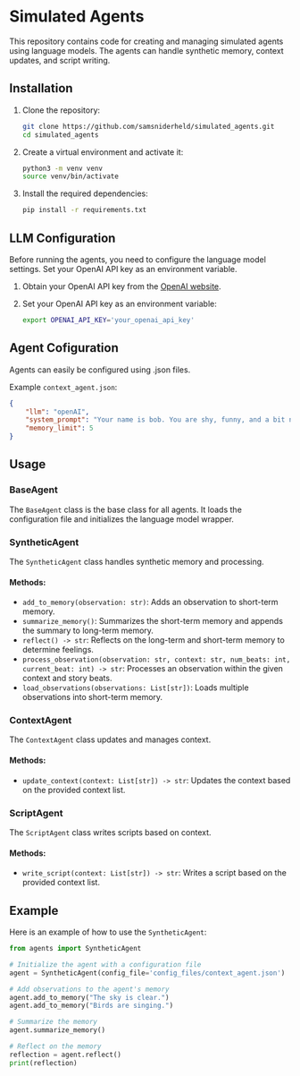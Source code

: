 # Simulated Agents

This repository contains code for creating and managing simulated agents using language models. The agents can handle synthetic memory, context updates, and script writing.

## Installation

1. Clone the repository:
    ```sh
    git clone https://github.com/samsniderheld/simulated_agents.git
    cd simulated_agents
    ```

2. Create a virtual environment and activate it:
    ```sh
    python3 -m venv venv
    source venv/bin/activate
    ```

3. Install the required dependencies:
    ```sh
    pip install -r requirements.txt
    ```

## LLM Configuration

Before running the agents, you need to configure the language model settings. Set your OpenAI API key as an environment variable.

1. Obtain your OpenAI API key from the [OpenAI website](https://beta.openai.com/signup/).

2. Set your OpenAI API key as an environment variable:
    ```sh
    export OPENAI_API_KEY='your_openai_api_key'


## Agent Cofiguration

Agents can easily be configured using .json files.

Example `context_agent.json`:

```json
{
    "llm": "openAI",
    "system_prompt": "Your name is bob. You are shy, funny, and a bit neurotic.",
    "memory_limit": 5
}
```

## Usage

### BaseAgent
The `BaseAgent` class is the base class for all agents. It loads the configuration file and initializes the language model wrapper.

### SyntheticAgent
The `SyntheticAgent` class handles synthetic memory and processing.

#### Methods:
- `add_to_memory(observation: str)`: Adds an observation to short-term memory.
- `summarize_memory()`: Summarizes the short-term memory and appends the summary to long-term memory.
- `reflect() -> str`: Reflects on the long-term and short-term memory to determine feelings.
- `process_observation(observation: str, context: str, num_beats: int, current_beat: int) -> str`: Processes an observation within the given context and story beats.
- `load_observations(observations: List[str])`: Loads multiple observations into short-term memory.

### ContextAgent
The `ContextAgent` class updates and manages context.

#### Methods:
- `update_context(context: List[str]) -> str`: Updates the context based on the provided context list.

### ScriptAgent
The `ScriptAgent` class writes scripts based on context.

#### Methods:
- `write_script(context: List[str]) -> str`: Writes a script based on the provided context list.

## Example

Here is an example of how to use the `SyntheticAgent`:

```python
from agents import SyntheticAgent

# Initialize the agent with a configuration file
agent = SyntheticAgent(config_file='config_files/context_agent.json')

# Add observations to the agent's memory
agent.add_to_memory("The sky is clear.")
agent.add_to_memory("Birds are singing.")

# Summarize the memory
agent.summarize_memory()

# Reflect on the memory
reflection = agent.reflect()
print(reflection)
```

